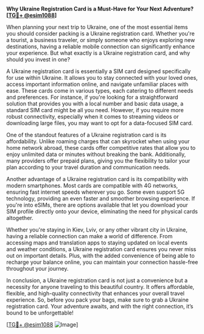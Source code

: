 **Why Ukraine Registration Card is a Must-Have for Your Next Adventure? [[TG💪+ @esim1088](https://t.me/s/esim1088)]**

When planning your next trip to Ukraine, one of the most essential items you should consider packing is a Ukraine registration card. Whether you're a tourist, a business traveler, or simply someone who enjoys exploring new destinations, having a reliable mobile connection can significantly enhance your experience. But what exactly is a Ukraine registration card, and why should you invest in one?

A Ukraine registration card is essentially a SIM card designed specifically for use within Ukraine. It allows you to stay connected with your loved ones, access important information online, and navigate unfamiliar places with ease. These cards come in various types, each catering to different needs and preferences. For instance, if you're looking for a straightforward solution that provides you with a local number and basic data usage, a standard SIM card might be all you need. However, if you require more robust connectivity, especially when it comes to streaming videos or downloading large files, you may want to opt for a data-focused SIM card.

One of the standout features of a Ukraine registration card is its affordability. Unlike roaming charges that can skyrocket when using your home network abroad, these cards offer competitive rates that allow you to enjoy unlimited data or minutes without breaking the bank. Additionally, many providers offer prepaid plans, giving you the flexibility to tailor your plan according to your travel duration and communication needs.

Another advantage of a Ukraine registration card is its compatibility with modern smartphones. Most cards are compatible with 4G networks, ensuring fast internet speeds wherever you go. Some even support 5G technology, providing an even faster and smoother browsing experience. If you're into eSIMs, there are options available that let you download your SIM profile directly onto your device, eliminating the need for physical cards altogether.

Whether you're staying in Kiev, Lviv, or any other vibrant city in Ukraine, having a reliable connection can make a world of difference. From accessing maps and translation apps to staying updated on local events and weather conditions, a Ukraine registration card ensures you never miss out on important details. Plus, with the added convenience of being able to recharge your balance online, you can maintain your connection hassle-free throughout your journey.

In conclusion, a Ukraine registration card is not just a convenience but a necessity for anyone traveling to this beautiful country. It offers affordable, flexible, and high-quality connectivity that enhances your overall travel experience. So, before you pack your bags, make sure to grab a Ukraine registration card. Your adventure awaits, and with the right connection, it’s bound to be unforgettable!

[[TG💪+ @esim1088](https://t.me/s/esim1088) ![Image](https://i.postimg.cc/Y0z9fWf4/image.png)]